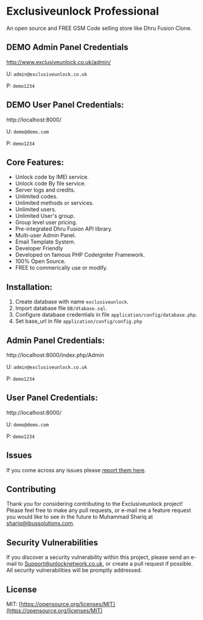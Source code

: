 # Exclusiveunlock Professional
An open source and FREE GSM Code selling store like Dhru Fusion Clone.

## DEMO Admin Panel Credentials
http://www.exclusiveunlock.co.uk/admin/

U: `admin@exclusiveunlock.co.uk`

P: `demo1234`

## DEMO User Panel Credentials:
http://localhost:8000/

U: `demo@demo.com`

P: `demo1234`

## Core Features:
* Unlock code by IMEI service.
* Unlock code By file service.
* Server logs and credits.
* Unlimited codes.
* Unlimited methods or services.
* Unlimited users.
* Unlimited User's group.
* Group level user pricing.
* Pre-integrated Dhru Fusion API library.
* Multi-user Admin Panel.
* Email Template System.
* Developer Friendly
* Developed on famous PHP Codeigniter Framework.
* 100% Open Source.
* FREE to commerically use or modify.

## Installation:
1. Create database with name `exclusiveunlock`.
2. Import database file `DB/dtabase.sql`.
3. Configure database credentials in file `application/config/database.php`.
4. Set base_url in file `application/config/config.php`

## Admin Panel Credentials:
http://localhost:8000/index.php/Admin

U: `admin@exclusiveunlock.co.uk`

P: `demo1234`

## User Panel Credentials:
http://localhost:8000/

U: `demo@demo.com`

P: `demo1234`

## Issues

If you come across any issues please [report them here](https://github.com/muhammad-shariq/exclusiveunlock/issues).

## Contributing

Thank you for considering contributing to the Exclusiveunlock project! Please feel free to make any pull requests, or e-mail me a feature request you would like to see in the future to Muhammad Shariq at shariq@ibussolutions.com.

## Security Vulnerabilities

If you discover a security vulnerability within this project, please send an e-mail to Support@unlocknetwork.co.uk, or create a pull request if possible. All security vulnerabilities will be promptly addressed.

## License

MIT: [https://opensource.org/licenses/MIT](https://opensource.org/licenses/MIT)